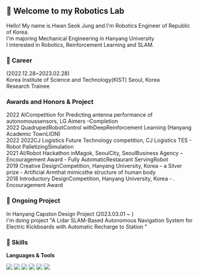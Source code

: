 ## 🔭 Welcome to my Robotics Lab  
Hello! My name is Hwan Seok Jung and I'm Robotics Engineer of Republic of Korea.     
I'm majoring Mechanical Engineering in Hanyang University    
I interested in Robotics, Reinforcement Learning and SLAM.

### 🧀 Career
(2022.12.28~2023.02.28)     
Korea Institute of Science and Technology(KIST)    Seoul, Korea     
Research Trainee 

### Awards and Honors & Project     
2022 AICompetition for Predicting antenna performance of autonomoussensors, LG Aimers –Completion          
2022 QuadrupedRobotControl withDeepReinforcement Learning (Hanyang Academic TownLION)     
2022 2022CJ Logistics Future Technology competition, CJ Logistics TES - Robot PalletizingSimulation     
2021 AI/Robot Hackathon inMagok, SeoulCity, SeoulBusiness Agency – Encouragement Award      - Fully AutomaticRestaurant ServingRobot     
2019 Creative DesignCompetition, Hanyang University, Korea – a Silver prize    - Artificial Armthat mimicsthe structure of human body     
2018 Introductory DesignCompetition, Hanyang University, Korea - . Encouragement Award     
     
     
### :sushi: Ongoing Project
In Hanyang Capston Design Project (2023.03.01 ~ )     
I'm doing project "A Lidar SLAM-Based Autonomous Navigation System for Electric Kickboards with Automatic Recharge to Station "

### :pizza: Skills
**Languages & Tools**    
     
<img src="https://img.shields.io/badge/Python-3776AB?style=for-the-badge&logo=Python&logoColor=white"> <img src="https://img.shields.io/badge/C++-00599C?style=for-the-badge&logo=C++&logoColor=white"> <img src="https://img.shields.io/badge/ROS-22314E?style=for-the-badge&logo=ROS&logoColor=white"> <img src="https://img.shields.io/badge/NVIDIA-76B900?style=for-the-badge&logo=NVIDIA&logoColor=white"> <img src="https://img.shields.io/badge/GIT-F05032?style=for-the-badge&logo=GIT&logoColor=white"> <img src="https://img.shields.io/badge/PyTorch-EE4C2C?style=for-the-badge&logo=PyTorch&logoColor=white">
